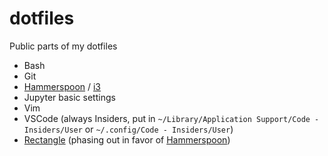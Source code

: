 # dotfiles
Public parts of my dotfiles

- Bash
- Git
- [Hammerspoon](https://www.hammerspoon.org) / [i3](https://i3wm.org)
- Jupyter basic settings
- Vim
- VSCode (always Insiders, put in `~/Library/Application Support/Code - Insiders/User` or `~/.config/Code - Insiders/User`)
- [Rectangle](https://rectangleapp.com) (phasing out in favor of [Hammerspoon](https://www.hammerspoon.org))
